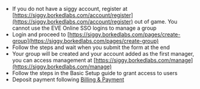 
  - If you do not have a siggy account, register at [https://siggy.borkedlabs.com/account/register](https://siggy.borkedlabs.com/account/register) out of game. You cannot use the EVE Online SSO logins to manage a group
  - Login and proceed to [https://siggy.borkedlabs.com/pages/create-group](https://siggy.borkedlabs.com/pages/create-group)
  - Follow the steps and wait when you submit the form at the end
  - Your group will be created and your account added as the first manager, you can access management at [https://siggy.borkedlabs.com/manage](https://siggy.borkedlabs.com/manage)
  - Follow the steps in the Basic Setup guide to grant access to users
  - Deposit payment following [Billing & Payment](management/billing-payment.md) 

